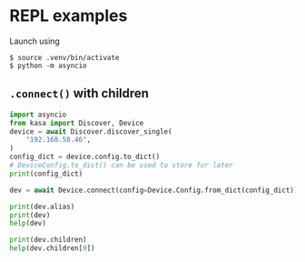 # REPL examples

Launch using

```shell
$ source .venv/bin/activate
$ python -m asyncio
```

## `.connect()` with children

```python
import asyncio
from kasa import Discover, Device
device = await Discover.discover_single(
    "192.168.50.46",
)
config_dict = device.config.to_dict()
# DeviceConfig.to_dict() can be used to store for later
print(config_dict)

dev = await Device.connect(config=Device.Config.from_dict(config_dict))

print(dev.alias)
print(dev)
help(dev)

print(dev.children)
help(dev.children[0])
```
